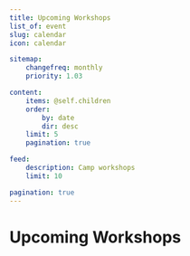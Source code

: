 ```yaml
---
title: Upcoming Workshops
list_of: event
slug: calendar
icon: calendar

sitemap:
    changefreq: monthly
    priority: 1.03

content:
    items: @self.children
    order:
        by: date
        dir: desc
    limit: 5
    pagination: true

feed:
    description: Camp workshops
    limit: 10

pagination: true
---
```

# Upcoming Workshops